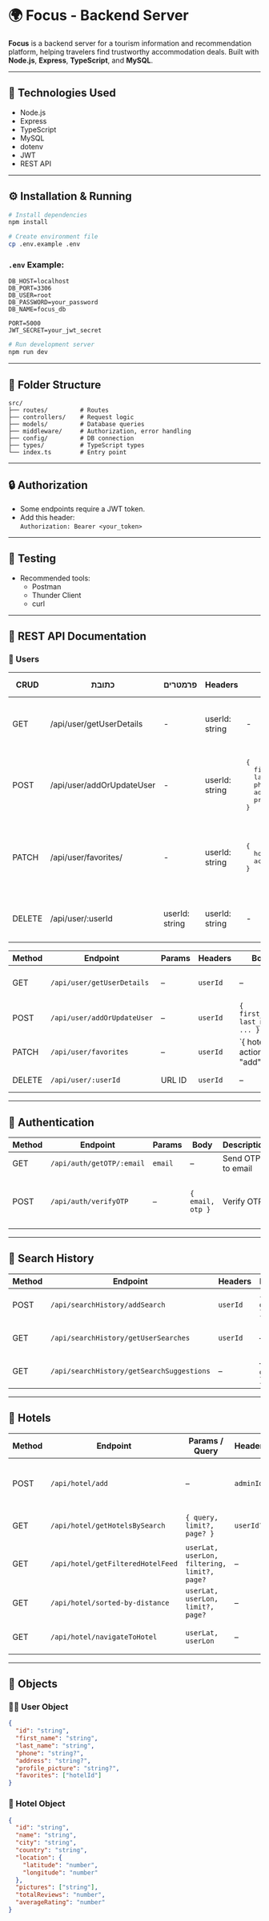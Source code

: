 # 🌍 Focus - Backend Server

**Focus** is a backend server for a tourism information and recommendation platform, helping travelers find trustworthy accommodation deals. Built with **Node.js**, **Express**, **TypeScript**, and **MySQL**.

---

## 🚀 Technologies Used

- Node.js  
- Express  
- TypeScript  
- MySQL  
- dotenv  
- JWT  
- REST API  

---

## ⚙️ Installation & Running

```bash
# Install dependencies
npm install

# Create environment file
cp .env.example .env
```

### `.env` Example:

```
DB_HOST=localhost
DB_PORT=3306
DB_USER=root
DB_PASSWORD=your_password
DB_NAME=focus_db

PORT=5000
JWT_SECRET=your_jwt_secret
```

```bash
# Run development server
npm run dev
```

---

## 📁 Folder Structure

```
src/
├── routes/         # Routes
├── controllers/    # Request logic
├── models/         # Database queries
├── middleware/     # Authorization, error handling
├── config/         # DB connection
├── types/          # TypeScript types
└── index.ts        # Entry point
```

---

## 🔒 Authorization

- Some endpoints require a JWT token.
- Add this header:  
  `Authorization: Bearer <your_token>`

---

## 🧪 Testing

- Recommended tools:
  - Postman
  - Thunder Client
  - curl

---

## 📡 REST API Documentation

### 👤 Users

<table>
    <thead>
        <tr>
            <th>CRUD</th>
            <th>כתובת</th>
            <th>פרמטרים</th>
            <th>Headers</th>
            <th>Body</th>
            <th>מה עושה</th>
            <th>מה מוחזר</th>
            <th>שגיאות אפשריות</th>
        </tr>
    </thead>
    <tbody>
        <tr>
            <td>GET</td>
            <td>/api/user/getUserDetails</td>
            <td>-</td>
            <td>userId: string</td>
            <td>-</td>
            <td>Get user details by ID</td>
            <td>
<pre>
{ 
  title: "Success",
  message: "User details fetched successfully.",
  data: <a href="#user-object">user</a>
}
</pre>
            </td>
            <td>
                400, 404, 500
            </td>
        </tr>
        <tr>
            <td>POST</td>
            <td>/api/user/addOrUpdateUser</td>
            <td>-</td>
            <td>userId: string</td>
            <td>
<pre>
{ 
  first_name: string,
  last_name: string,
  phone?: string,
  address?: string,
  profile_picture?: string
}
</pre>
            </td>
            <td>Add or update user by ID</td>
            <td>
<pre>
1. { message: "User added successfully", userId: string }
OR
2. { message: "User updated successfully" }
</pre>
            </td>
            <td>
                    400, 400, 500
            </td>
        </tr>
        <tr>
            <td>PATCH</td>
            <td>/api/user/favorites/</td>
            <td>-</td>
            <td>userId: string</td>
            <td>
<pre>
{
  hotelId: string,
  action: "add" | "remove"
}
</pre>
            </td>
<td>Update favorite hotels list</td>
            <td>
<pre>
{
  title: "Success",
  message: "Loved hotels updated successfully.",
  hotelId: string,
  action: "add" | "remove",
  updatedList: [string],
  userId: string
}
</pre>
            </td>
            <td>
                    400, 404, 500
            </td>
        </tr>
        <tr>
            <td>DELETE</td>
            <td>/api/user/:userId</td>
            <td>userId: string</td>
            <td>userId: string</td>
            <td>-</td>
            <td>Delete user by ID</td>
            <td>
<pre>
{
  title: "Success",
  message: "User deleted successfully."
}
</pre>
            </td>
            <td>
                400, 404, 430, 500
            </td>
        </tr>
    </tbody>
</table>

| Method | Endpoint                   | Params | Headers        | Body | Description                             | Response | Errors |
|--------|----------------------------|--------|----------------|------|-----------------------------------------|----------|--------|
| GET    | `/api/user/getUserDetails` | –      | `userId`       | –    | Get user details by ID                  | `{ message, data: user }` | 400, 404, 500 |
| POST   | `/api/user/addOrUpdateUser`| –      | `userId`       | `{ first_name, last_name, ... }` | Add or update user by ID | `{ message, userId? }` | 400, 500 |
| PATCH  | `/api/user/favorites`      | –      | `userId`       | `{ hotelId, action: "add" | "remove" }` | Update favorite hotels list | `{ message, updatedList }` | 400, 404, 500 |
| DELETE | `/api/user/:userId`        | URL ID | `userId`       | –    | Delete user by ID                       | `{ message }` | 400, 404, 430, 500 |

---

## 🔐 Authentication

| Method | Endpoint                 | Params         | Body                          | Description                 | Response | Errors |
|--------|--------------------------|----------------|-------------------------------|-----------------------------|----------|--------|
| GET    | `/api/auth/getOTP/:email`| `email`        | –                             | Send OTP to email           | `{ message }` | 400, 500 |
| POST   | `/api/auth/verifyOTP`    | –              | `{ email, otp }`              | Verify OTP                  | `{ message }` | 400, 404, 401, 410, 500 |

---

## 📖 Search History

| Method | Endpoint                              | Headers | Body                  | Description                             | Response | Errors |
|--------|---------------------------------------|---------|-----------------------|-----------------------------------------|----------|--------|
| POST   | `/api/searchHistory/addSearch`        | `userId`| `{ query }`           | Add user search                         | `{ message }` | 400, 409, 500 |
| GET    | `/api/searchHistory/getUserSearches`  | `userId`| –                     | Get user's previous searches            | `{ data: [query] }` | 400, 404, 500 |
| GET    | `/api/searchHistory/getSearchSuggestions` | –   | – or `{ query }`      | Suggest searches by query               | `{ data: [query] }` | 400, 404, 500 |

---

## 🏨 Hotels

| Method | Endpoint                        | Params / Query | Headers   | Body                         | Description                       | Response | Errors |
|--------|----------------------------------|----------------|-----------|------------------------------|-----------------------------------|----------|--------|
| POST   | `/api/hotel/add`                | –              | `adminId` | `{ hotelName, city, location, pictures? }` | Create new hotel                 | `{ hotelId }` | 400, 409, 500 |
| GET    | `/api/hotel/getHotelsBySearch`  | `{ query, limit?, page? }` | `userId?` | – | Search hotels by query         | `{ data: [Hotel], message }` | 400, 404, 500 |
| GET    | `/api/hotel/getFilteredHotelFeed`| `userLat, userLon, filtering, limit?, page?` | – | – | Filtered hotel feed            | `{ data: [Hotel] }` | 400, 404, 500 |
| GET    | `/api/hotel/sorted-by-distance` | `userLat, userLon, limit?, page?` | – | – | Hotels sorted by distance      | `{ data: [Hotel] }` | 400, 404, 500 |
| GET    | `/api/hotel/navigateToHotel`    | `userLat, userLon` | – | – | Get closest hotel             | `{ data: Hotel }` | 400, 404, 500 |

---

## 🧾 Objects

### 🧍‍♂️ User Object

```json
{
  "id": "string",
  "first_name": "string",
  "last_name": "string",
  "phone": "string?",
  "address": "string?",
  "profile_picture": "string?",
  "favorites": ["hotelId"]
}
```

### 🏨 Hotel Object

```json
{
  "id": "string",
  "name": "string",
  "city": "string",
  "country": "string",
  "location": {
    "latitude": "number",
    "longitude": "number"
  },
  "pictures": ["string"],
  "totalReviews": "number",
  "averageRating": "number"
}
```